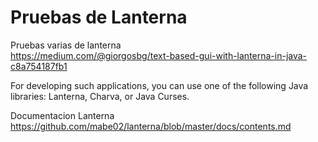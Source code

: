 # Pruebas de Lanterna

Pruebas varias de lanterna  
<https://medium.com/@giorgosbg/text-based-gui-with-lanterna-in-java-c8a754187fb1>

For developing such applications, you can use one of the following Java libraries: Lanterna, Charva, or Java Curses.

Documentacion Lanterna
<https://github.com/mabe02/lanterna/blob/master/docs/contents.md>
